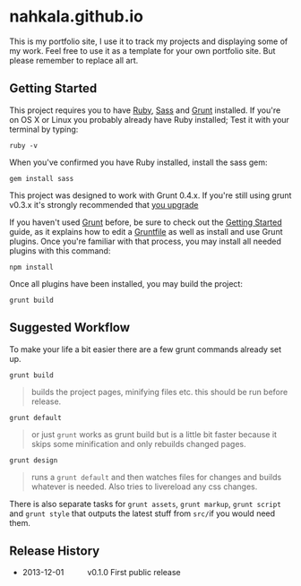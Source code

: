 nahkala.github.io
=================
This is my portfolio site, I use it to track my projects and displaying some of my work.
Feel free to use it as a template for your own portfolio site. But please remember to replace all art.

Getting Started
---------------
This project requires you to have [Ruby](http://www.ruby-lang.org/en/downloads/), [Sass](http://sass-lang.com/download.html) and [Grunt](http://gruntjs.com/) installed.
 If you're on OS X or Linux you probably already have Ruby installed; Test it with your terminal by typing: 
```shell
ruby -v
```

When you've confirmed you have Ruby installed, install the sass gem:
```shell
gem install sass
```

This project was designed to work with Grunt 0.4.x. If you're still using grunt v0.3.x it's strongly recommended that [you upgrade](http://gruntjs.com/upgrading-from-0.3-to-0.4)

If you haven't used [Grunt](http://gruntjs.com/) before, be sure to check out the [Getting Started](http://gruntjs.com/getting-started) guide, as it explains how to edit a [Gruntfile](http://gruntjs.com/sample-gruntfile) as well as install and use Grunt plugins. Once you're familiar with that process, you may install all needed plugins with this command:

```shell
npm install
```

Once all plugins have been installed, you may build the project:

```shell
grunt build
```

Suggested Workflow
------------------
To make your life a bit easier there are a few grunt commands already set up.


```shell
grunt build
```
> builds the project pages, minifying files etc. this should be run before release.

```shell
grunt default
```
> or just `grunt` works as grunt build but is a little bit faster because it skips some minification and only rebuilds changed pages.

```shell
grunt design
```
> runs a `grunt default` and then watches files for changes and builds whatever is needed. Also tries to livereload any css changes. 

There is also separate tasks for `grunt assets`, `grunt markup`, `grunt script` and `grunt style` that  outputs the latest stuff from `src/`if you would need them.


Release History
---------------
 * 2013-12-01   v0.1.0	First public release